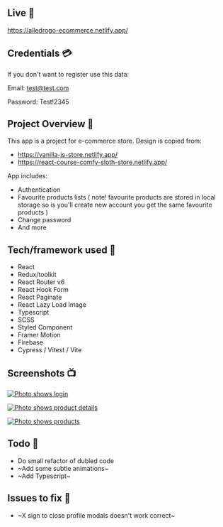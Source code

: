 ## Live 📍

https://alledrogo-ecommerce.netlify.app/

## Credentials 💳

If you don't want to register use this data:

Email: test@test.com

Password: Test!2345

## Project Overview 🎉

This app is a project for e-commerce store. Design is copied from:

- https://vanilla-js-store.netlify.app/
- https://react-course-comfy-sloth-store.netlify.app/

App includes:

- Authentication
- Favourite products lists ( note! favourite products are stored in local storage so is you'll create new account you get the same favourite products )
- Change password
- And more

## Tech/framework used 🔧

- React
- Redux/toolkit
- React Router v6
- React Hook Form
- React Paginate
- React Lazy Load Image
- Typescript
- SCSS
- Styled Component
- Framer Motion
- Firebase
- Cypress / Vitest / Vite

## Screenshots 📺

[![Photo shows login](https://i.ibb.co/Kz5QS7P/login.png)](https://ibb.co/qFD4V9S)

[![Photo shows product details](https://i.ibb.co/Z81Q5Kg/product-details.png)](https://ibb.co/4TgbzMS)

[![Photo shows products](https://i.ibb.co/dfrTcmS/products.png)](https://ibb.co/6ymMZX2)

## Todo 📝

- Do small refactor of dubled code
- ~Add some subtle animations~
- ~Add Typescript~

## Issues to fix 🛑

- ~X sign to close profile modals doesn't work correct~
